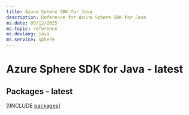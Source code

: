 ```yaml
---
title: Azure Sphere SDK for Java
description: Reference for Azure Sphere SDK for Java
ms.date: 09/12/2025
ms.topic: reference
ms.devlang: java
ms.service: sphere
---
```

# Azure Sphere SDK for Java - latest
## Packages - latest
[!INCLUDE [packages](sphere-index.md)]